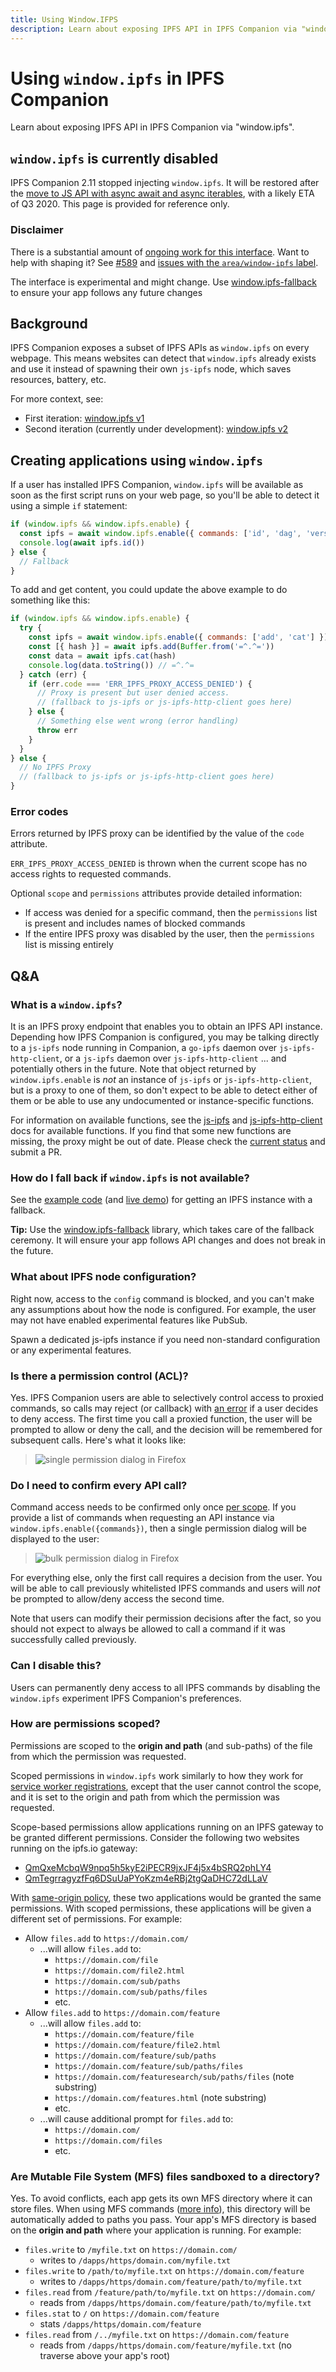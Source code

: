 ```yaml
---
title: Using Window.IFPS
description: Learn about exposing IPFS API in IPFS Companion via "window.ipfs".
---
```


# Using `window.ipfs` in IPFS Companion

Learn about exposing IPFS API in IPFS Companion via "window.ipfs".

## `window.ipfs` is currently disabled

IPFS Companion 2.11 stopped injecting `window.ipfs`. It will be restored after the [move to JS API with async await and async iterables](https://github.com/ipfs-shipyard/ipfs-companion/issues/843), with a likely ETA of Q3 2020. This page is provided for reference only.

### Disclaimer

There is a substantial amount of [ongoing work for this interface](https://github.com/ipfs-shipyard/ipfs-companion/issues/589). Want to help with shaping it? See [#589](https://github.com/ipfs-shipyard/ipfs-companion/issues/589) and [issues with the `area/window-ipfs` label](https://github.com/ipfs-shipyard/ipfs-companion/labels/area%2Fwindow-ipfs).

The interface is experimental and might change. Use [window.ipfs-fallback](https://www.npmjs.com/package/window.ipfs-fallback) to ensure your app follows any future changes

## Background

IPFS Companion exposes a subset of IPFS APIs as `window.ipfs` on every webpage. This means websites can detect that `window.ipfs` already exists and use it instead of spawning their own `js-ipfs` node, which saves resources, battery, etc.

For more context, see:

- First iteration: [window.ipfs v1](https://github.com/ipfs-shipyard/ipfs-companion/issues/330)
- Second iteration (currently under development): [window.ipfs v2](https://github.com/ipfs-shipyard/ipfs-companion/issues/589)

## Creating applications using `window.ipfs`

If a user has installed IPFS Companion, `window.ipfs` will be available as soon as the first script runs on your web page, so you'll be able to detect it using a simple `if` statement:

```js
if (window.ipfs && window.ipfs.enable) {
  const ipfs = await window.ipfs.enable({ commands: ['id', 'dag', 'version'] })
  console.log(await ipfs.id())
} else {
  // Fallback
}
```

To add and get content, you could update the above example to do something like this:

```js
if (window.ipfs && window.ipfs.enable) {
  try {
    const ipfs = await window.ipfs.enable({ commands: ['add', 'cat'] })
    const [{ hash }] = await ipfs.add(Buffer.from('=^.^='))
    const data = await ipfs.cat(hash)
    console.log(data.toString()) // =^.^=
  } catch (err) {
    if (err.code === 'ERR_IPFS_PROXY_ACCESS_DENIED') {
      // Proxy is present but user denied access.
      // (fallback to js-ipfs or js-ipfs-http-client goes here)
    } else {
      // Something else went wrong (error handling)
      throw err
    }
  }
} else {
  // No IPFS Proxy
  // (fallback to js-ipfs or js-ipfs-http-client goes here)
}
```

### Error codes

Errors returned by IPFS proxy can be identified by the value of the `code` attribute.

`ERR_IPFS_PROXY_ACCESS_DENIED` is thrown when the current scope has no access rights to requested commands.

Optional `scope` and `permissions` attributes provide detailed information:

- If access was denied for a specific command, then the `permissions` list is present and includes names of blocked commands
- If the entire IPFS proxy was disabled by the user, then the `permissions` list is missing entirely

## Q&A

### What is a `window.ipfs`?

It is an IPFS proxy endpoint that enables you to obtain an IPFS API instance. Depending how IPFS Companion is configured, you may be talking directly to a `js-ipfs` node running in Companion, a `go-ipfs` daemon over `js-ipfs-http-client`, or a `js-ipfs` daemon over `js-ipfs-http-client` ... and potentially others in the future. Note that object returned by `window.ipfs.enable` is _not_ an instance of `js-ipfs` or `js-ipfs-http-client`, but is a proxy to one of them, so don't expect to be able to detect either of them or be able to use any undocumented or instance-specific functions.

For information on available functions, see the [js-ipfs](https://github.com/ipfs/js-ipfs) and [js-ipfs-http-client](https://github.com/ipfs/js-ipfs-http-client) docs for available functions. If you find that some new functions are missing, the proxy might be out of date. Please check the [current status](https://github.com/tableflip/ipfs-postmsg-proxy#current-status) and submit a PR.

### How do I fall back if `window.ipfs` is not available?

See the [example code](https://github.com/ipfs-shipyard/ipfs-companion/blob/master/examples/window.ipfs-fallback.html) (and [live demo](https://ipfs-shipyard.github.io/ipfs-companion/examples/window.ipfs-fallback.html)) for getting an IPFS instance with a fallback.

**Tip:** Use the [window.ipfs-fallback](https://www.npmjs.com/package/window.ipfs-fallback) library, which takes care of the fallback ceremony. It will ensure your app follows API changes and does not break in the future.

### What about IPFS node configuration?

Right now, access to the `config` command is blocked, and you can't make any assumptions about how the node is configured. For example, the user may not have enabled experimental features like PubSub.

Spawn a dedicated js-ipfs instance if you need non-standard configuration or any experimental features.

### Is there a permission control (ACL)?

Yes. IPFS Companion users are able to selectively control access to proxied commands, so calls may reject (or callback) with [an error](#error-codes) if a user decides to deny access. The first time you call a proxied function, the user will be prompted to allow or deny the call, and the decision will be remembered for subsequent calls. Here's what it looks like:

> ![single permission dialog in Firefox](https://user-images.githubusercontent.com/152863/36159691-3cf44eea-10d7-11e8-81d1-988dfd70a2f7.png)

### Do I need to confirm every API call?

Command access needs to be confirmed only once [per scope](#how-are-permissions-scoped). If you provide a list of commands when requesting an API instance via `window.ipfs.enable({commands})`, then a single permission dialog will be displayed to the user:

> ![bulk permission dialog in Firefox](https://user-images.githubusercontent.com/157609/49878977-3d475780-fe29-11e8-9da9-2540bb2c8d9f.png)

For everything else, only the first call requires a decision from the user. You will be able to call previously whitelisted IPFS commands and users will _not_ be prompted to allow/deny access the second time.

Note that users can modify their permission decisions after the fact, so you should not expect to always be allowed to call a command if it was successfully called previously.

### Can I disable this?

Users can permanently deny access to all IPFS commands by disabling the `window.ipfs` experiment IPFS Companion's preferences.

### How are permissions scoped?

Permissions are scoped to the **origin and path** (and sub-paths) of the file from which the permission was requested.

Scoped permissions in `window.ipfs` work similarly to how they work for [service worker registrations](https://developer.mozilla.org/en-US/docs/Web/API/ServiceWorkerContainer/register#Examples), except that the user cannot control the scope, and it is set to the origin and path from which the permission was requested.

Scope-based permissions allow applications running on an IPFS gateway to be granted different permissions. Consider the following two websites running on the ipfs.io gateway:

- [QmQxeMcbqW9npq5h5kyE2iPECR9jxJF4j5x4bSRQ2phLY4](https://ipfs.io/ipfs/QmQxeMcbqW9npq5h5kyE2iPECR9jxJF4j5x4bSRQ2phLY4/)
- [QmTegrragyzfFq6DSuUaPYoKzm4eRBj2tgQaDHC72dLLaV](https://ipfs.io/ipfs/QmTegrragyzfFq6DSuUaPYoKzm4eRBj2tgQaDHC72dLLaV/)

With [same-origin policy](https://developer.mozilla.org/en-US/docs/Web/Security/Same-origin_policy), these two applications would be granted the same permissions. With scoped permissions, these applications will be given a different set of permissions. For example:

- Allow `files.add` to `https://domain.com/`
  - ...will allow `files.add` to:
    - `https://domain.com/file`
    - `https://domain.com/file2.html`
    - `https://domain.com/sub/paths`
    - `https://domain.com/sub/paths/files`
    - etc.
- Allow `files.add` to `https://domain.com/feature`
  - ...will allow `files.add` to:
    - `https://domain.com/feature/file`
    - `https://domain.com/feature/file2.html`
    - `https://domain.com/feature/sub/paths`
    - `https://domain.com/feature/sub/paths/files`
    - `https://domain.com/featuresearch/sub/paths/files` (note substring)
    - `https://domain.com/features.html` (note substring)
    - etc.
  - ...will cause additional prompt for `files.add` to:
    - `https://domain.com/`
    - `https://domain.com/files`
    - etc.

### Are Mutable File System (MFS) files sandboxed to a directory?

Yes. To avoid conflicts, each app gets its own MFS directory where it can store files. When using MFS commands ([more info](https://github.com/ipfs/interface-ipfs-core/blob/master/SPEC/FILES.md#mutable-file-system)), this directory will be automatically added to paths you pass. Your app's MFS directory is based on the **origin and path** where your application is running. For example:

- `files.write` to `/myfile.txt` on `https://domain.com/`
  - writes to `/dapps/https/domain.com/myfile.txt`
- `files.write` to `/path/to/myfile.txt` on `https://domain.com/feature`
  - writes to `/dapps/https/domain.com/feature/path/to/myfile.txt`
- `files.read` from `/feature/path/to/myfile.txt` on `https://domain.com/`
  - reads from `/dapps/https/domain.com/feature/path/to/myfile.txt`
- `files.stat` to `/` on `https://domain.com/feature`
  - stats `/dapps/https/domain.com/feature`
- `files.read` from `/../myfile.txt` on `https://domain.com/feature`
  - reads from `/dapps/https/domain.com/feature/myfile.txt` (no traverse above your app's root)
